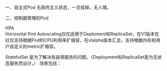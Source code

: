 一、自主式Pod
    无政府主义状态，一旦挂掉，无人理。

二、控制器管理的Pod

HPA  
    Horizontal Pod Autoscaling仅仅适用于Deploment和ReplicaSet，在V1版本在红仅支持根据Pod的CPU利用率扩缩容，在vlalpha版本汇总，支持根据内存和用户自定义的metric扩缩容。

StatefulSet 是为了解决有装填服务的问题。（Deployment和ReplicaSet是为无状态服务而设计。）	场景包括：

	